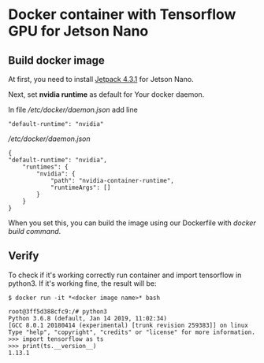 # Docker container with Tensorflow GPU for Jetson Nano

## Build docker image

At first, you need to install [Jetpack 4.3.1](https://developer.nvidia.com/embedded/jetpack) for Jetson Nano.

Next, set **nvidia runtime** as default for Your docker daemon.

In file */etc/docker/daemon.json* add line 
```
"default-runtime": "nvidia"
```


*/etc/docker/daemon.json* 
```
{
"default-runtime": "nvidia",
    "runtimes": {
        "nvidia": {
            "path": "nvidia-container-runtime",
            "runtimeArgs": []
        }
    }
}
```

When you set this, you can build the image using our Dockerfile with *docker build command*.

## Verify
To check if it's working correctly run container and import tensorflow in python3. 
If it's working fine, the result will be: 

```
$ docker run -it *<docker image name>* bash

root@3ff5d388cfc9:/# python3
Python 3.6.8 (default, Jan 14 2019, 11:02:34) 
[GCC 8.0.1 20180414 (experimental) [trunk revision 259383]] on linux
Type "help", "copyright", "credits" or "license" for more information.
>>> import tensorflow as ts
>>> print(ts.__version__)
1.13.1
```
